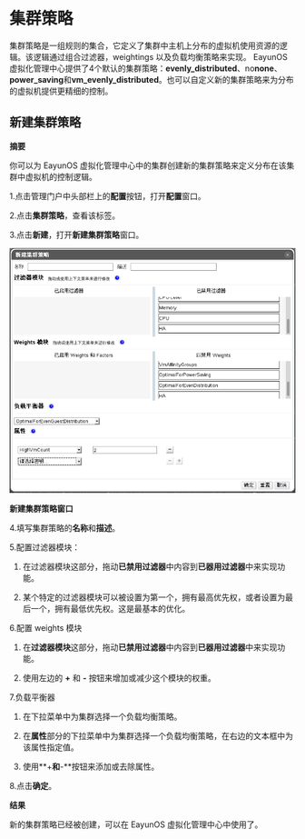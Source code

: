 # 集群策略

集群策略是一组规则的集合，它定义了集群中主机上分布的虚拟机使用资源的逻辑。该逻辑通过组合过滤器，weightings  以及负载均衡策略来实现。  EayunOS  虚拟化管理中心提供了4个默认的集群策略：**evenly_distributed**、no**none**、**power_saving**和**vm_evenly_distributed**。也可以自定义新的集群策略来为分布的虚拟机提供更精细的控制。

## 新建集群策略

**摘要**

你可以为  EayunOS  虚拟化管理中心中的集群创建新的集群策略来定义分布在该集群中虚拟机的控制逻辑。

1.点击管理门户中头部栏上的**配置**按钮，打开**配置**窗口。

2.点击**集群策略**，查看该标签。

3.点击**新建**，打开**新建集群策略**窗口。

![新建集群策略窗口](../images/New-Cluster-Policies.png)

**新建集群策略窗口**

4.填写集群策略的**名称**和**描述**。

5.配置过滤器模块：

  1. 在过滤器模块这部分，拖动**已禁用过滤器**中内容到**已器用过滤器**中来实现功能。

  2. 某个特定的过滤器模块可以被设置为第一个，拥有最高优先权，或者设置为最后一个，拥有最低优先权。这是最基本的优化。

6.配置 weights 模块

 1. 在**过滤器模块**这部分，拖动**已禁用过滤器**中内容到**已器用过滤器**中来实现功能。

 2. 使用左边的 **+** 和 **-** 按钮来增加或减少这个模块的权重。

7.负载平衡器

 1. 在下拉菜单中为集群选择一个负载均衡策略。

 2. 在**属性**部分的下拉菜单中为集群选择一个负载均衡策略，在右边的文本框中为该属性指定值。

 3. 使用**+**和**-**按钮来添加或去除属性。

8.点击**确定**。

**结果**

新的集群策略已经被创建，可以在 EayunOS 虚拟化管理中心中使用了。
